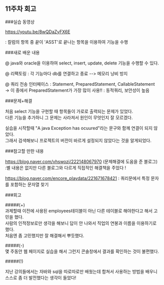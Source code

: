 ## 11주차 회고    

###실습 동영상    

https://youtu.be/8wQDaZyFX6E    

: 칼럼의 항목 중 끝이 'ASST'로 끝나는 항목을 이용하여 기능을 수행    

###새로 배운 내용   

@ java와 oracle을 이용하여 select, insert, update, delete 기능을 수행할 수 있다.    

@ 리팩토링 :  각 기능마다 db를 연결하고 종료 --> 메모리 낭비 방지    

@ 쿼리 전송 인터페이스 : Statement, PreparedStatement, CallableStatement    
-> 이 중에서 PreparedStatement가 가장 많이 사용!! : 동적쿼리, 보안성이 높음     

###문제+해결      

처음 select 기능을 구현할 때 항목들이 가로로 출력되는 문제가 있었다.    
다른 기능을 추가하니 그 문제는 사라져서 원인이 무엇인지 잘 모르겠다.    

실습을 시작할때 "A java Exception has ocuured"라는 문구와 함께 연결이 되지 않았다.    
그래서 검색해보니 프로젝트의 버전이 바르게 설정되지 않았다는 것을 알게되었다.     


###참고할 만한 내용      

https://blog.naver.com/vhswozj/222148067970 (문제해결에 도움을 준 블로그)    
:별 내용은 없지만 다른 블로그와 다르게 직접적인 해결책을 주었다 !    

https://blog.naver.com/encore_playdata/221671678421 : 쿼리문에서 특정 문자를 포함하는 문자열 찾기    


###회고    

#####(+)    
과제할때 이전에 사용된 employees테이블이 아닌 다른 테이블로 해야한다고 해서 고민을 했다.    
사람의 인적정보로만 생각을 해보니 답이 안 나와서 직업의 연봉과 이름을 이용하기로 했다.    
처음엔 좀 고민했지만 잘 해결해서 뿌듯했다.    

#####(-)     
몇 주동안 웹 페이지로 실습을 해서 그런지 콘솔창에서 결과를 확인하는 것이 불편했다.    

#####(!)      

지난 강의들에서는 자바와 sql을 따로따로만 배웠는데 합쳐서 사용하는 방법을 배우니    
스스로 좀 더 발전했다는 생각이 들었다!     
